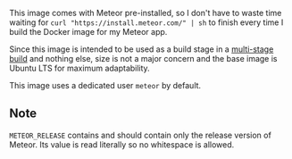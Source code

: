 This image comes with Meteor pre-installed, so I don't have to waste time waiting for `curl "https://install.meteor.com/" | sh` to finish every time I build the Docker image for my Meteor app.

Since this image is intended to be used as a build stage in a [multi-stage build](https://docs.docker.com/develop/develop-images/multistage-build/) and nothing else, size is not a major concern and the base image is Ubuntu LTS for maximum adaptability.

This image uses a dedicated user `meteor` by default.

## Note

`METEOR_RELEASE` contains and should contain only the release version of Meteor. Its value is read literally so no whitespace is allowed.
